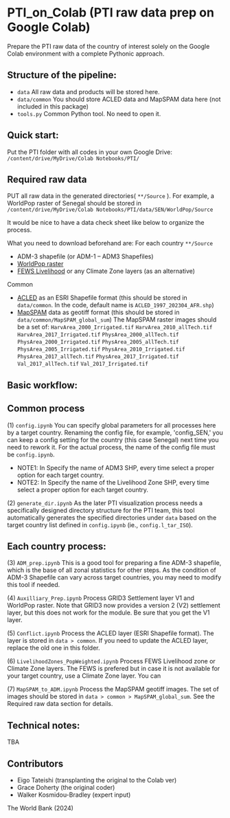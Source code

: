 # PTI_on_Colab (PTI raw data prep on Google Colab)
Prepare the PTI raw data of the country of interest solely on the Google Colab environment with a complete Pythonic approach.


## Structure of the pipeline:


- `data` All raw data and products will be stored here.
- `data/common` You should store ACLED data and MapSPAM data here (not included in this package)
- `tools.py` Common Python tool. No need to open it.


## Quick start:
Put the PTI folder with all codes in your own Google Drive:
`/content/drive/MyDrive/Colab Notebooks/PTI/`

## Required raw data
PUT all raw data in the generated directories( `**/Source` ). For example, a WorldPop raster of Senegal should be stored in
`/content/drive/MyDrive/Colab Notebooks/PTI/data/SEN/WorldPop/Source`

It would be nice to have a data check sheet like below to organize the process.

What you need to download beforehand are:
For each country `**/Source`
- ADM-3 shapefile (or ADM-1 – ADM3 Shapefiles)
- [WorldPop raster](https://www.worldpop.org/)
- [FEWS Livelihood](https://fews.net/data/livelihood-zones) or any Climate Zone layers (as an alternative)

Common
- [ACLED](https://acleddata.com/) as an ESRI Shapefile format (this should be stored in `data/common`. In the code, default name is `ACLED_1997_202304_AFR.shp`)
- [MapSPAM](https://mapspam.info/) data as geotiff format (this should be stored in `data/common/MapSPAM_global_sum`)
The MapSPAM raster images should be a set of:
`HarvArea_2000_Irrigated.tif`
`HarvArea_2010_allTech.tif`
`HarvArea_2017_Irrigated.tif`
`PhysArea_2000_allTech.tif`
`PhysArea_2000_Irrigated.tif`
`PhysArea_2005_allTech.tif`
`PhysArea_2005_Irrigated.tif`
`PhysArea_2010_Irrigated.tif`
`PhysArea_2017_allTech.tif`
`PhysArea_2017_Irrigated.tif`
`Val_2017_allTech.tif`
`Val_2017_Irrigated.tif`


## Basic workflow:

## Common process
(1) `config.ipynb` You can specify global parameters for all processes here by a target country. Renaming the config file, for example, 'config_SEN,' you can keep a config setting for the country (this case Senegal) next time you need to rework it. For the actual process, the name of the config file must be `config.ipynb`.

- NOTE1: In Specify the name of ADM3 SHP, every time select a proper option for each target country.
- NOTE2: In Specify the name of the Livelihood Zone SHP, every time select a proper option for each target country. 

(2) `generate_dir.ipynb` As the later PTI visualization process needs a specifically designed directory structure for the PTI team, this tool automatically generates the specified directories under `data`  based on the target country list defined in `config.ipynb` (ie., `config.l_tar_ISO`). 


## Each country process:
(3) `ADM_prep.ipynb` This is a good tool for preparing a fine ADM-3 shapefile, which is the base of all zonal statistics for other steps. As the condition of ADM-3 Shapefile can vary across target countries, you may need to modify this tool if needed.

(4) `Auxilliary_Prep.ipynb` Process GRID3 Settlement layer V1 and WorldPop raster. Note that GRID3 now provides a version 2 (V2) settlement layer, but this does not work for the module. Be sure that you get the V1 layer.

(5) `Conflict.ipynb` Process the ACLED layer (ESRI Shapefile format). The layer is stored in `data > common`. If you need to update the ACLED layer, replace the old one in this folder.

(6) `LivelihoodZones_PopWeighted.ipynb` Process FEWS Livelihood zone or Climate Zone layers. The FEWS is prefered but in case it is not available for your target country, use a Climate Zone layer. You can 

(7) `MapSPAM_to_ADM.ipynb` Process the MapSPAM geotiff images. The set of images should be stored in `data > common > MapSPAM_global_sum`. See the Required raw data section for details.


## Technical notes:
TBA

## Contributors
- Eigo Tateishi (transplanting the original to the Colab ver)
- Grace Doherty (the original coder)
- Walker Kosmidou-Bradley (expert input)

The World Bank (2024)
